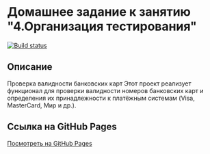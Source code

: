 # Домашнее задание к занятию "4.Организация тестирования"

[![Build status](https://ci.appveyor.com/api/projects/status/github/chernikov-frontend/ahj-homeworks-testing?branch=main&svg=true)](https://ci.appveyor.com/project/chernikov-frontend/ahj-homeworks-testing)

## Описание
Проверка валидности банковских карт
Этот проект реализует функционал для проверки валидности номеров банковских карт и определения их принадлежности к платёжным системам (Visa, MasterCard, Мир и др.).

## Ссылка на GitHub Pages
[Посмотреть на GitHub Pages](https://chernikov-frontend.github.io/ahj-homeworks-testing/)

